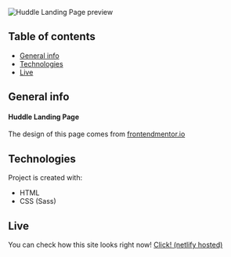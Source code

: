 ![Huddle Landing Page preview](https://www.frontendmentor.io/_next/image?url=https%3A%2F%2Fres.cloudinary.com%2Fdz209s6jk%2Fimage%2Fupload%2Fv1554380253%2FChallenges%2Fwn3pttg6nwgymod2iqxy.jpg&w=828&q=75)

## Table of contents

- [General info](#general-info)
- [Technologies](#technologies)
- [Live](#live)

## General info

#### Huddle Landing Page

The design of this page comes from [frontendmentor.io](https://www.frontendmentor.io/challenges/huddle-landing-page-with-alternating-feature-blocks-5ca5f5981e82137ec91a5100)

## Technologies

Project is created with:

- HTML
- CSS (Sass)

## Live

You can check how this site looks right now! [Click! (netlify hosted)](https://trusting-franklin-465010.netlify.app/)
